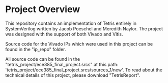 # Project Overview
This repository contains an implementation of Tetris entirely in SystemVerilog written by Jacob Poeschel and Meredith Naylor. The project was designed with the support of both Vivado and Vitis. 

Source code for the Vivado IPs which were used in this project can be found in the "ip_repo" folder. 

All source code can be found in the "tetris_project/ece385_final_project.srcs" at this path: 'tetris_project/ece385_final_project.srcs/sources_1/new'. 
To read about the technical details of this project, please download "TetrisReport".
